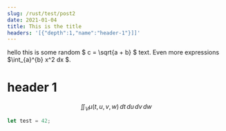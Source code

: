 ```yaml
---
slug: /rust/test/post2
date: 2021-01-04
title: This is the title
headers: '[{"depth":1,"name":"header-1"}]]'
---
```


hello this is some random $ c = \\sqrt{a + b} $ text. Even more expressions $\int_{a}^{b} x^2 dx $.

# header 1
$$
 \iint_V \mu(t,u,v,w) \,dt\,du\,dv\,dw
$$

```rust
let test = 42;
```
